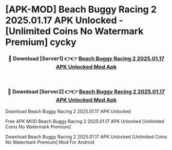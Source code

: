 # [APK-MOD] Beach Buggy Racing 2 2025.01.17 APK Unlocked - [Unlimited Coins No Watermark Premium] cycky



<div align="center">
<h3>🔴 Download [Server1] 👉👉 <a href="https://momento.my/?title=Beach_Buggy_Racing_2_2025.01.17_APK_Unlocked">Beach Buggy Racing 2 2025.01.17 APK Unlocked Mod Apk</a></h3><br>

<h3>🔴 Download [Server2] 👉👉 <a href="https://momento.my/?title=Beach_Buggy_Racing_2_2025.01.17_APK_Unlocked">Beach Buggy Racing 2 2025.01.17 APK Unlocked Mod Apk</a></h3>
</div>



Download Beach Buggy Racing 2 2025.01.17 APK Unlocked 

Free APK MOD Beach Buggy Racing 2 2025.01.17 APK Unlocked [Unlimited Coins No Watermark Premium]

Download Beach Buggy Racing 2 2025.01.17 APK Unlocked [Unlimited Coins No Watermark Premium] Mod For Android
